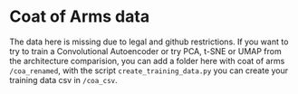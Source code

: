 # Coat of Arms data

The data here is missing due to legal and github restrictions. If you want to try to train a Convolutional Autoencoder or try PCA, t-SNE or UMAP from the architecture comparision, you can add a folder here with coat of arms `/coa_renamed`, with the script `create_training_data.py` you can create your training data csv in `/coa_csv`.

